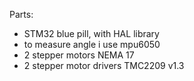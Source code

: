 Parts:
- STM32 blue pill, with HAL library
- to measure angle i use mpu6050
- 2 stepper motors NEMA 17
- 2 stepper motor drivers TMC2209 v1.3
  
